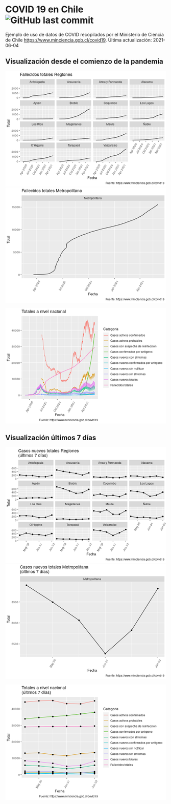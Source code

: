 
# COVID 19 en Chile ![GitHub last commit](https://img.shields.io/github/last-commit/dslabscl/covid-data)

Ejemplo de uso de datos de COVID recopilados por el Ministerio de
Ciencia de Chile <https://www.minciencia.gob.cl/covid19>. Última
actualización: 2021-06-04

## Visualización desde el comienzo de la pandemia

![](README_files/figure-gfm/vis-serie-tiempo-region-1.png)<!-- -->![](README_files/figure-gfm/vis-serie-tiempo-region-2.png)<!-- -->

![](README_files/figure-gfm/vis-serie-tiempo-total-1.png)<!-- -->

## Visualización últimos 7 días

![](README_files/figure-gfm/vis-serie-tiempo-region-ult-7-dias-1.png)<!-- -->![](README_files/figure-gfm/vis-serie-tiempo-region-ult-7-dias-2.png)<!-- -->

![](README_files/figure-gfm/vis-serie-tiempo-total-ult-7-dias-1.png)<!-- -->
